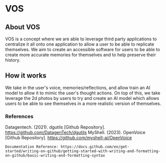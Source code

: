# VOS
## About VOS
VOS is a concept where we are able to leverage third party applications to centralize it all onto one application to allow a user to be able to replicate themselves. We aim to create an accessible software for users to be able to create more accurate memories for themselves and to help preserve their history.

## How it works
We take in the user's voice, memories/reflections, and allow train an AI model to allow it to mimic the user's thought actions. On top of this, we take leverage the 2d photos by users to try and create an AI model which allows users to be able to see themselves in a more realistic version of themselves.

### References
Datagentech. (2021). dgutils [Github Repository]. https://github.com/DatagenTech/dgutils
MyShell. (2023). OpenVoice [Github Repository]. https://github.com/myshell-ai/OpenVoice

```Documentation Reference: https://docs.github.com/en/get-started/writing-on-github/getting-started-with-writing-and-formatting-on-github/basic-writing-and-formatting-syntax```
